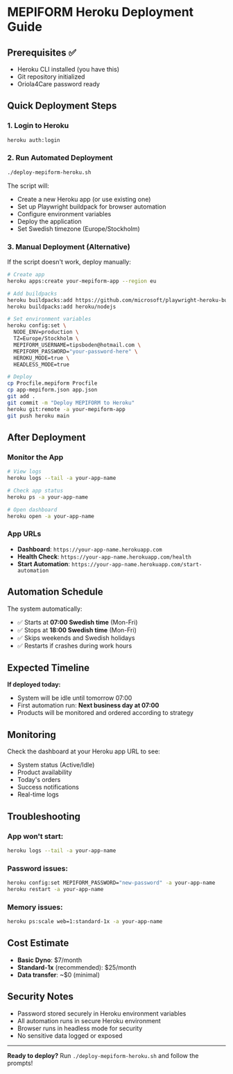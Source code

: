 # MEPIFORM Heroku Deployment Guide

## Prerequisites ✅
- Heroku CLI installed (you have this)
- Git repository initialized  
- Oriola4Care password ready

## Quick Deployment Steps

### 1. Login to Heroku
```bash
heroku auth:login
```

### 2. Run Automated Deployment
```bash
./deploy-mepiform-heroku.sh
```

The script will:
- Create a new Heroku app (or use existing one)
- Set up Playwright buildpack for browser automation
- Configure environment variables
- Deploy the application
- Set Swedish timezone (Europe/Stockholm)

### 3. Manual Deployment (Alternative)

If the script doesn't work, deploy manually:

```bash
# Create app
heroku apps:create your-mepiform-app --region eu

# Add buildpacks
heroku buildpacks:add https://github.com/microsoft/playwright-heroku-buildpack
heroku buildpacks:add heroku/nodejs

# Set environment variables
heroku config:set \
  NODE_ENV=production \
  TZ=Europe/Stockholm \
  MEPIFORM_USERNAME=tipsboden@hotmail.com \
  MEPIFORM_PASSWORD="your-password-here" \
  HEROKU_MODE=true \
  HEADLESS_MODE=true

# Deploy
cp Procfile.mepiform Procfile
cp app-mepiform.json app.json
git add .
git commit -m "Deploy MEPIFORM to Heroku"
heroku git:remote -a your-mepiform-app
git push heroku main
```

## After Deployment

### Monitor the App
```bash
# View logs
heroku logs --tail -a your-app-name

# Check app status  
heroku ps -a your-app-name

# Open dashboard
heroku open -a your-app-name
```

### App URLs
- **Dashboard**: `https://your-app-name.herokuapp.com`
- **Health Check**: `https://your-app-name.herokuapp.com/health`
- **Start Automation**: `https://your-app-name.herokuapp.com/start-automation`

## Automation Schedule

The system automatically:
- ✅ Starts at **07:00 Swedish time** (Mon-Fri)  
- ✅ Stops at **18:00 Swedish time** (Mon-Fri)
- ✅ Skips weekends and Swedish holidays
- ✅ Restarts if crashes during work hours

## Expected Timeline

**If deployed today:**
- System will be idle until tomorrow 07:00 
- First automation run: **Next business day at 07:00**
- Products will be monitored and ordered according to strategy

## Monitoring

Check the dashboard at your Heroku app URL to see:
- System status (Active/Idle)
- Product availability 
- Today's orders
- Success notifications
- Real-time logs

## Troubleshooting

### App won't start:
```bash
heroku logs --tail -a your-app-name
```

### Password issues:
```bash
heroku config:set MEPIFORM_PASSWORD="new-password" -a your-app-name
heroku restart -a your-app-name
```

### Memory issues:
```bash
heroku ps:scale web=1:standard-1x -a your-app-name
```

## Cost Estimate

- **Basic Dyno**: $7/month
- **Standard-1x** (recommended): $25/month
- **Data transfer**: ~$0 (minimal)

## Security Notes

- Password stored securely in Heroku environment variables
- All automation runs in secure Heroku environment  
- Browser runs in headless mode for security
- No sensitive data logged or exposed

---

**Ready to deploy?** Run `./deploy-mepiform-heroku.sh` and follow the prompts!